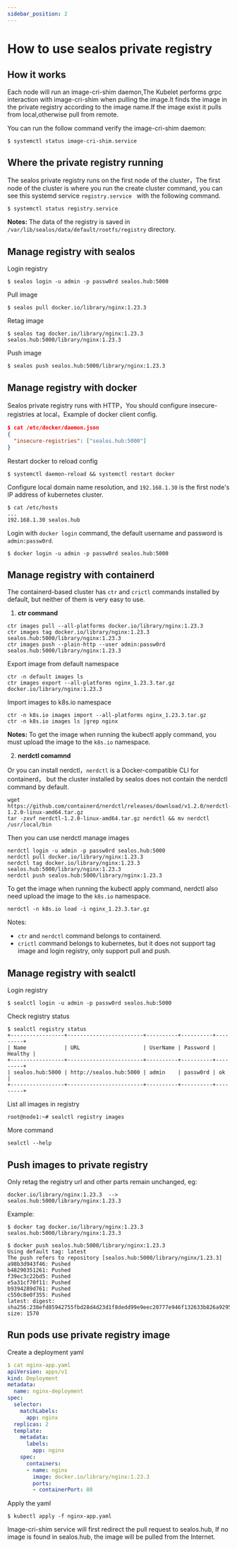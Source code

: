 ```yaml
---
sidebar_position: 2
---
```


# How to use sealos private registry

## How it works

Each node will run an image-cri-shim daemon,The Kubelet performs grpc interaction with image-cri-shim when pulling the image.It finds the image in the private registry according to the image name.If the image exist it pulls from local,otherwise pull from remote.

You can run the follow command verify the image-cri-shim daemon:

```shell
$ systemctl status image-cri-shim.service 
```

## Where the private registry running

The sealos private registry runs on the first node of the cluster，The first node of the cluster is where you run the create cluster command, you can see this systemd service `registry.service ` with the following command.

```shell
$ systemctl status registry.service
```

**Notes:** The data of the registry is saved in ` /var/lib/sealos/data/default/rootfs/registry` directory.

## Manage registry with sealos

Login registry

```
$ sealos login -u admin -p passw0rd sealos.hub:5000
```

Pull image

```
$ sealos pull docker.io/library/nginx:1.23.3
```

Retag image

```
$ sealos tag docker.io/library/nginx:1.23.3 sealos.hub:5000/library/nginx:1.23.3
```

Push image

```
$ sealos push sealos.hub:5000/library/nginx:1.23.3
```

## Manage registry with docker

Sealos private registry runs with HTTP，You should configure insecure-registries at local，Example of docker client config.

```json
$ cat /etc/docker/daemon.json 
{
  "insecure-registries": ["sealos.hub:5000"]
}
```

Restart docker to reload config

```
$ systemctl daemon-reload && systemctl restart docker
```

Configure local domain name resolution, and `192.168.1.30` is the first node's IP address of kubernetes cluster.

```shell
$ cat /etc/hosts
...
192.168.1.30 sealos.hub
```

Login with `docker login` command, the default username and password is `admin:passw0rd`.

```shell
$ docker login -u admin -p passw0rd sealos.hub:5000
```

## Manage registry with containerd

The containerd-based cluster has `ctr` and `crictl` commands installed by default, but neither of them is very easy to use.

1. **ctr command**

```shell
ctr images pull --all-platforms docker.io/library/nginx:1.23.3
ctr images tag docker.io/library/nginx:1.23.3 sealos.hub:5000/library/nginx:1.23.3
ctr images push --plain-http --user admin:passw0rd sealos.hub:5000/library/nginx:1.23.3
```

Export image from default namespace

```
ctr -n default images ls
ctr images export --all-platforms nginx_1.23.3.tar.gz docker.io/library/nginx:1.23.3
```

Import images to k8s.io namespace

```shell
ctr -n k8s.io images import --all-platforms nginx_1.23.3.tar.gz
ctr -n k8s.io images ls |grep nginx
```

**Notes:** To get the image when running the kubectl apply command, you must upload the image to the `k8s.io` namespace.

2. **nerdctl comamnd**

Or you can install nerdctl，`nerdctl` is a Docker-compatible CLI for containerd， but the cluster installed by sealos does not contain the nerdctl command by default.

```shell
wget https://github.com/containerd/nerdctl/releases/download/v1.2.0/nerdctl-1.2.0-linux-amd64.tar.gz
tar -zxvf nerdctl-1.2.0-linux-amd64.tar.gz nerdctl && mv nerdctl /usr/local/bin
```

Then you can use nerdctl manage images

```
nerdctl login -u admin -p passw0rd sealos.hub:5000
nerdctl pull docker.io/library/nginx:1.23.3
nerdctl tag docker.io/library/nginx:1.23.3 sealos.hub:5000/library/nginx:1.23.3
nerdctl push sealos.hub:5000/library/nginx:1.23.3
```

To get the image when running the kubectl apply command, nerdctl also need upload the image to the `k8s.io` namespace.

```
nerdctl -n k8s.io load -i nginx_1.23.3.tar.gz 
```

Notes:

- `ctr` and `nerdctl` command belongs to containerd.
- `crictl` command belongs to  kubernetes, but it does not support tag image and login registry, only support pull and push.

## Manage registry with sealctl

Login registry

```
$ sealctl login -u admin -p passw0rd sealos.hub:5000
```

Check registry status

```
$ sealctl registry status
+-----------------+------------------------+----------+----------+---------+
| Name            | URL                    | UserName | Password | Healthy |
+-----------------+------------------------+----------+----------+---------+
| sealos.hub:5000 | http://sealos.hub:5000 | admin    | passw0rd | ok      |
+-----------------+------------------------+----------+----------+---------+
```

List all images in registry

```
root@node1:~# sealctl registry images
```

More command

```
sealctl --help
```

## Push images to private registry

Only retag the registry  url and other parts remain unchanged, eg:

```
docker.io/library/nginx:1.23.3  -->  sealos.hub:5000/library/nginx:1.23.3
```

Example:

```shell
$ docker tag docker.io/library/nginx:1.23.3 sealos.hub:5000/library/nginx:1.23.3

$ docker push sealos.hub:5000/library/nginx:1.23.3
Using default tag: latest
The push refers to repository [sealos.hub:5000/library/nginx/1.23.3]
a98b3d943f46: Pushed 
b48290351261: Pushed 
f39ec3c22bd5: Pushed 
e5a31cf70f11: Pushed 
b9394289d761: Pushed 
c550c8e0f355: Pushed 
latest: digest: sha256:238efd85942755fbd28d4d23d1f8dedd99e9eec20777e946f132633b826a9295 size: 1570
```

## Run pods use private registry image

Create a deployment yaml

```yaml
$ cat nginx-app.yaml
apiVersion: apps/v1
kind: Deployment
metadata:
  name: nginx-deployment
spec:
  selector:
    matchLabels:
      app: nginx
  replicas: 2
  template:
    metadata:
      labels:
        app: nginx
    spec:
      containers:
      - name: nginx
        image: docker.io/library/nginx:1.23.3
        ports:
        - containerPort: 80
```

Apply the yaml

```shell
$ kubectl apply -f nginx-app.yaml
```

Image-cri-shim service will first redirect the pull request to sealos.hub, If no image is found in sealos.hub, the image will be pulled from the Internet.
